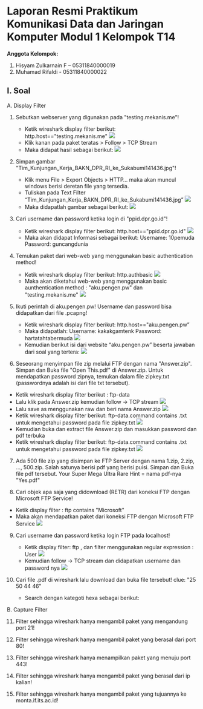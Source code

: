 # Laporan Resmi Praktikum Komunikasi Data dan Jaringan Komputer Modul 1  Kelompok T14

**Anggota Kelompok:**  
1. Hisyam Zulkarnain F – 05311840000019
2. Muhamad Rifaldi - 05311840000022

## I. Soal

A.  Display Filter

1.	Sebutkan webserver yang digunakan pada "testing.mekanis.me"!
    *	Ketik wireshark display filter berikut: http.host=="testing.mekanis.me"
    ![](https://github.com/fvldi/Jarkom_Modul1_Lapres_T14/blob/main/Gambar/1a.jpg)
    *	Klik kanan pada paket teratas > Follow > TCP Stream
    *	Maka didapat hasil sebagai berikut:
    ![](https://github.com/fvldi/Jarkom_Modul1_Lapres_T14/blob/main/Gambar/1b.jpg)
    
2.	Simpan gambar "Tim_Kunjungan_Kerja_BAKN_DPR_RI_ke_Sukabumi141436.jpg"!
    *	Klik menu File > Export Objects > HTTP… maka akan muncul windows berisi deretan file yang tersedia.
    *	Tuliskan pada Text Filter “Tim_Kunjungan_Kerja_BAKN_DPR_RI_ke_Sukabumi141436.jpg”
    ![](https://github.com/fvldi/Jarkom_Modul1_Lapres_T14/blob/main/Gambar/2a.jpg)
    *	Maka didapatlah gambar sebagai berikut:
    ![](https://github.com/fvldi/Jarkom_Modul1_Lapres_T14/blob/main/Gambar/2b.jpg)
    
3.	Cari username dan password ketika login di "ppid.dpr.go.id"!
    *	Ketik wireshark display filter berikut: http.host=="ppid.dpr.go.id"
    ![](https://github.com/fvldi/Jarkom_Modul1_Lapres_T14/blob/main/Gambar/3a.jpg)
    *	Maka akan didapat Informasi sebagai berikut:
    Username: 10pemuda
    Password: guncangdunia

4.	Temukan paket dari web-web yang menggunakan basic authentication method!
    *	Ketik wireshark display filter berikut: http.authbasic
    ![](https://github.com/fvldi/Jarkom_Modul1_Lapres_T14/blob/main/Gambar/4a.PNG)
    * Maka akan diketahui web-web yang menggunakan basic aunthentication method : "aku.pengen.pw" dan "testing.mekanis.me"
    ![](https://github.com/fvldi/Jarkom_Modul1_Lapres_T14/blob/main/Gambar/4b.PNG)

5.	Ikuti perintah di aku.pengen.pw! Username dan password bisa didapatkan dari file .pcapng!
    *	Ketik wireshark display filter berikut: http.host=="aku.pengen.pw”
    *	Maka didapatlah:
    Username: kakakgamtenk 
    Password: hartatahtabermuda
    ![](https://github.com/fvldi/Jarkom_Modul1_Lapres_T14/blob/main/Gambar/5a.jpg)
    * Kemudian berikut isi dari website “aku.pengen.pw” beserta jawaban dari soal yang tertera:
    ![](https://github.com/fvldi/Jarkom_Modul1_Lapres_T14/blob/main/Gambar/5b.jpg)
    
6.	Seseorang menyimpan file zip melalui FTP dengan nama "Answer.zip". Simpan dan Buka file "Open This.pdf" di Answer.zip. Untuk mendapatkan password zipnya, temukan dalam file     zipkey.txt (passwordnya adalah isi dari file txt tersebut).
   *  Ketik wireshark display filter berikut : ftp-data
   *  Lalu klik pada Answer.zip kemudian follow -> TCP stream
   ![](https://github.com/fvldi/Jarkom_Modul1_Lapres_T14/blob/main/Gambar/6a.PNG)
   *  Lalu save as menggunakan raw dan beri nama Answer.zip
   ![](https://github.com/fvldi/Jarkom_Modul1_Lapres_T14/blob/main/Gambar/6b.PNG)
   *	Ketik wireshark display filter berikut: ftp-data.command contains .txt untuk mengetahui password pada file zipkey.txt
   ![](https://github.com/fvldi/Jarkom_Modul1_Lapres_T14/blob/main/Gambar/6c.PNG)
   *  Kemudian buka dan extract file Answer.zip dan masukkan password dan pdf terbuka
   *	Ketik wireshark display filter berikut: ftp-data.command contains .txt untuk mengetahui password pada file zipkey.txt
   ![](https://github.com/fvldi/Jarkom_Modul1_Lapres_T14/blob/main/Gambar/6d.PNG)

7.	Ada 500 file zip yang disimpan ke FTP Server dengan nama 1.zip, 2.zip, ..., 500.zip. Salah satunya berisi pdf yang berisi puisi. Simpan dan Buka file pdf tersebut.
    Your Super Mega Ultra Rare Hint = nama pdf-nya "Yes.pdf"

8.	Cari objek apa saja yang didownload (RETR) dari koneksi FTP dengan Microsoft FTP Service!
   * Ketik display filter : ftp contains "Microsoft"
   * Maka akan mendapatkan paket dari koneksi FTP dengan Microsoft FTP Service
   ![](https://github.com/fvldi/Jarkom_Modul1_Lapres_T14/blob/main/Gambar/8a.PNG)

9.	Cari username dan password ketika login FTP pada localhost!
    *	Ketik display filter: ftp , dan filter menggunakan regular expression : User
    ![](https://github.com/fvldi/Jarkom_Modul1_Lapres_T14/blob/main/Gambar/9a.PNG)
    * Kemudian follow -> TCP stream dan didapatkan username dan password nya
    ![](https://github.com/fvldi/Jarkom_Modul1_Lapres_T14/blob/main/Gambar/9b.PNG)
    
    
10. Cari file .pdf di wireshark lalu download dan buka file tersebut!
    clue: "25 50 44 46"
    *	Search dengan kategoti hexa sebagai berikut:
        
B. Capture Filter

11. Filter sehingga wireshark hanya mengambil paket yang mengandung port 21!

12. Filter sehingga wireshark hanya mengambil paket yang berasal dari port 80!

13. Filter sehingga wireshark hanya menampilkan paket yang menuju port 443!

14. Filter sehingga wireshark hanya mengambil paket yang berasal dari ip kalian!

15. Filter sehingga wireshark hanya mengambil paket yang tujuannya ke monta.if.its.ac.id!



    
